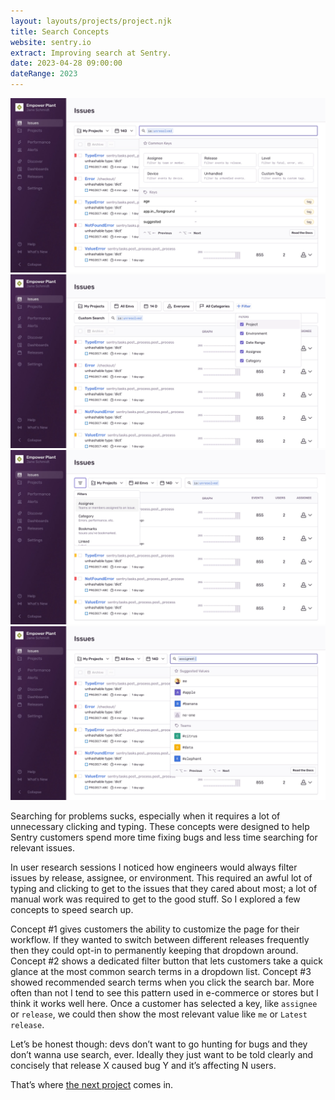 ```yaml
---
layout: layouts/projects/project.njk
title: Search Concepts
website: sentry.io
extract: Improving search at Sentry.
date: 2023-04-28 09:00:00
dateRange: 2023
---
```


<div class="carousel columns-7-13">
  <a href="/images/projects/search-concepts/search-concepts-01.webp">
    <img src="/images/projects/search-concepts/search-concepts-01.webp" alt="Concept designs showing the Sentry interface" />
  </a>
  <a href="/images/projects/search-concepts/search-concepts-02.webp">
    <img src="/images/projects/search-concepts/search-concepts-02.webp" alt="Concept designs showing the Sentry interface" />
  </a>
  <a href="/images/projects/search-concepts/search-concepts-03.webp">
    <img src="/images/projects/search-concepts/search-concepts-03.webp" alt="Concept designs showing the Sentry interface" />
  </a>
  <a href="/images/projects/search-concepts/search-concepts-04.webp">
    <img src="/images/projects/search-concepts/search-concepts-04.webp" alt="Concept designs showing the Sentry interface" />
  </a>
</div>

<div class="columns-1-7">

<p class="intro">Searching for problems sucks, especially when it requires a lot of unnecessary clicking and typing. These concepts were designed to help Sentry customers spend more time fixing bugs and less time searching for relevant issues.</p>

In user research sessions I noticed how engineers would always filter issues by release, assignee, or environment. This required an awful lot of typing and clicking to get to the issues that they cared about most; a lot of manual work was required to get to the good stuff. So I explored a few concepts to speed search up.

Concept #1 gives customers the ability to customize the page for their workflow. If they wanted to switch between different releases frequently then they could opt-in to permanently keeping that dropdown around. Concept #2 shows a dedicated filter button that lets customers take a quick glance at the most common search terms in a dropdown list. Concept #3 showed recommended search terms when you click the search bar. More often than not I tend to see this pattern used in e-commerce or stores but I think it works well here. Once a customer has selected a key, like `assignee` or `release`, we could then show the most relevant value like `me` or `Latest release`.

Let’s be honest though: devs don’t want to go hunting for bugs and they don’t wanna use search, ever. Ideally they just want to be told clearly and concisely that release X caused bug Y and it’s affecting N users.

That’s where [the next project](/projects/escalating-issues) comes in.

</div>
